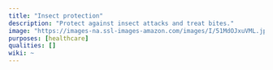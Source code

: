 ```yaml
---
title: "Insect protection"
description: "Protect against insect attacks and treat bites."
image: "https://images-na.ssl-images-amazon.com/images/I/51MdOJxuVML.jpg"
purposes: [healthcare]
qualities: []
wiki: ~
---
```


